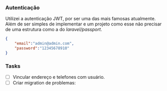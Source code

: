### Autenticação 

Utilizei a autenticação JWT, por ser uma das mais famosas atualmente. Além de ser simples de implementar e um projeto como esse não precisar de uma estrutura como a do *laravel/passport*.

```json
{
    "email":"admin@admin.com",
    "password":"12345678910"
}
```


### Tasks
- [ ] Vincular endereço e telefones com usuário.
- [ ] Criar migration de problemas:
    ```php
   
    ```